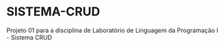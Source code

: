 # SISTEMA-CRUD
Projeto 01 para a disciplina de Laboratório de Linguagem da Programação I - Sistema CRUD

